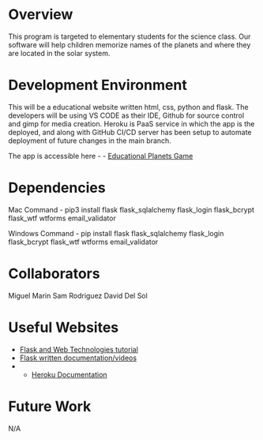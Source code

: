 # Overview

This program is targeted to elementary students for the science class. Our software will help children memorize names of the planets and where they are located in the solar system.

# Development Environment

This will be a educational website written html, css, python and flask.
The developers will be using VS CODE as their IDE, Github for source control and gimp for media creation.
Heroku is PaaS service in which the app is the deployed, and along with GitHub CI/CD server has been setup to automate deployment of future changes in the main branch.

The app is accessible here - - [Educational Planets Game](https://learning-planets-game.herokuapp.com/)

# Dependencies

Mac Command - pip3 install flask flask_sqlalchemy flask_login flask_bcrypt flask_wtf wtforms email_validator

Windows Command - pip install flask flask_sqlalchemy flask_login flask_bcrypt flask_wtf wtforms email_validator

# Collaborators

Miguel Marin
Sam Rodriguez
David Del Sol

# Useful Websites

- [Flask and Web Technologies tutorial](https://www.youtube.com/watch?v=DBDaNuZvww8&list=PLrC-HcVNfULaP6y6z57MaF2L9fZz0RQJq)
- [Flask written documentation/videos](https://www.tutorialspoint.com/flask/index.htm)
- - [Heroku Documentation](https://devcenter.heroku.com/categories/python-support)

# Future Work

N/A
